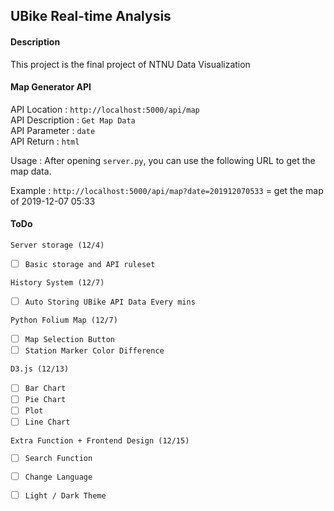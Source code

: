 ## UBike Real-time Analysis

#### Description

This project is the final project of NTNU Data Visualization


#### Map Generator API

API Location : `http://localhost:5000/api/map` <br>
API Description : `Get Map Data`<br>
API Parameter : `date`<br>
API Return : `html`

Usage : After opening `server.py`, you can use the following URL to get the map data. 

Example : `http://localhost:5000/api/map?date=201912070533`
= get the map of 2019-12-07 05:33





#### ToDo

`Server storage (12/4)`
- [ ] `Basic storage and API ruleset`

`History System (12/7)`
- [ ] `Auto Storing UBike API Data Every mins`

`Python Folium Map (12/7)`
- [ ] `Map Selection Button`
- [ ] `Station Marker Color Difference`

`D3.js (12/13)` 
- [ ] `Bar Chart`
- [ ] `Pie Chart`
- [ ] `Plot`
- [ ] `Line Chart`

`Extra Function + Frontend Design (12/15)`
- [ ] `Search Function`
- [ ] `Change Language`
- [ ] `Light / Dark Theme`




